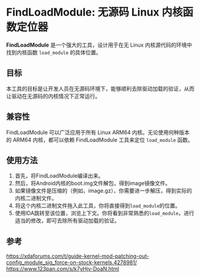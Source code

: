 # FindLoadModule: 无源码 Linux 内核函数定位器

**FindLoadModule** 是一个强大的工具，设计用于在无 Linux 内核源代码的环境中找到内核函数 `load_module` 的具体位置。

## 目标
本工具的目标是让开发人员在无源码环境下，能够顺利去除驱动加载的验证，从而让驱动在无源码的内核情况下正常运行。

## 兼容性
FindLoadModule 可以广泛应用于所有 Linux ARM64 内核。无论使用何种版本的 ARM64 内核，都可以依赖 FindLoadModule 工具来定位 `load_module` 函数。

## 使用方法
1. 首先，将FindLoadModule编译出来。
2. 然后，将Android内核的boot.img文件解包，得到image镜像文件。
3. 如果镜像文件是压缩的（例如，image.gz），你需要进一步解压，得到实际的内核二进制文件。
4. 将这个内核二进制文件拖入此工具，你将直接得到`load_module`的位置。
5. 使用IDA跳转至该位置，浏览上下文。你将看到非常熟悉的`load_module`，进行适当的修改，即可去除所有驱动加载的验证。

## 参考
https://xdaforums.com/t/guide-kernel-mod-patching-out-config_module_sig_force-on-stock-kernels.4278981/
https://www.123pan.com/s/k7yHjv-DoaN.html
